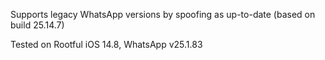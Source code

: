 Supports legacy WhatsApp versions by spoofing as up-to-date (based on build 25.14.7)

Tested on Rootful iOS 14.8, WhatsApp v25.1.83
